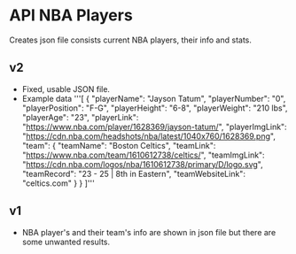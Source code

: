 # API NBA Players
 
 
 Creates json file consists current NBA players, their info and stats.
 
## v2 
 - Fixed, usable JSON file.
 - Example data
 '''[
    {
        "playerName": "Jayson Tatum",
        "playerNumber": "0",
        "playerPosition": "F-G",
        "playerHeight": "6-8",
        "playerWeight": "210 lbs",
        "playerAge": "23",
        "playerLink": "https://www.nba.com/player/1628369/jayson-tatum/",
        "playerImgLink": "https://cdn.nba.com/headshots/nba/latest/1040x760/1628369.png",
        "team": {
            "teamName": "Boston Celtics",
            "teamLink": "https://www.nba.com/team/1610612738/celtics/",
            "teamImgLink": "https://cdn.nba.com/logos/nba/1610612738/primary/D/logo.svg",
            "teamRecord": "23 - 25 | 8th in Eastern",
            "teamWebsiteLink": "celtics.com"
        }
    }
 ]'''

## v1
 - NBA player's and their team's info are shown in json file but there are some unwanted results.
